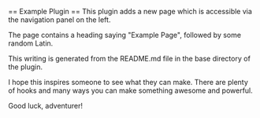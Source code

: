 == Example Plugin ==
This plugin adds a new page which is accessible via the navigation panel on the left.

The page contains a heading saying "Example Page", followed by some random Latin.

This writing is generated from the README.md file in the base directory of the plugin.

I hope this inspires someone to see what they can make. There are plenty of hooks and many ways you can make something awesome and powerful.

Good luck, adventurer!
